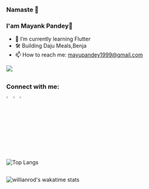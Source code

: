 ### Namaste 🙏  
### I'am Mayank Pandey👋



- 🌱 I’m currently learning Flutter
- 🛠 Building Daju Meals,Benja
- 📫 How to reach me: mayupandey1999@gmail.com



<img src="https://github-readme-stats.vercel.app/api?username=mayupandey&&show_icons=true&count_private=true&include_all_commits=true&title_color=ffffff&icon_color=bb2acf&text_color=daf7dc&bg_color=191919">


##
### Connect with me:

 [<img src="https://img.icons8.com/color/48/000000/instagram.png" width="3.5%">](https://www.instagram.com/geek_programmer/)[<img src="https://img.icons8.com/color/48/000000/linkedin.png" width="3.5%"/>](https://www.linkedin.com/in/mayank-pandey-5710b5134/)[<img src="https://img.icons8.com/color/48/000000/twitter.png" width="3.5%"/>](https://twitter.com/mackpandey) 

##
![Top Langs](https://github-readme-stats.vercel.app/api/top-langs/?username=mayupandey)

##
![willianrod's wakatime stats](https://github-readme-stats.vercel.app/api/wakatime?username=mayupandey)

